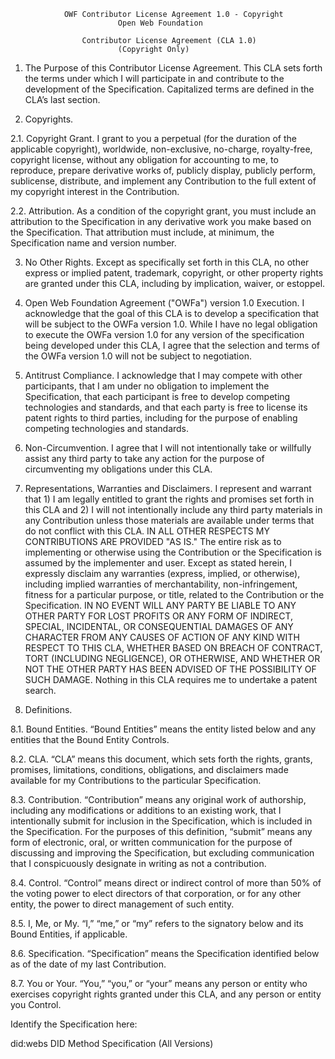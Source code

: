                 OWF Contributor License Agreement 1.0 - Copyright
                            Open Web Foundation
 
                    Contributor License Agreement (CLA 1.0)
                            (Copyright Only)
 
 
1.  The Purpose of this Contributor License Agreement.  This CLA sets forth the terms under which I will participate in and contribute to the development of the Specification. Capitalized terms are defined in the CLA’s last section.
 
2.  Copyrights.
 
2.1.  Copyright Grant.   I grant to you a perpetual (for the duration of the applicable copyright), worldwide, non-exclusive, no-charge, royalty-free, copyright license, without any obligation for accounting to me, to reproduce, prepare derivative works of, publicly display, publicly perform, sublicense, distribute, and implement any Contribution to the full extent of my copyright interest in the Contribution.
 
2.2.  Attribution.  As a condition of the copyright grant, you must include an attribution to the Specification in any derivative work you make based on the Specification.  That attribution must include, at minimum, the Specification name and version number. 
 
3.  No Other Rights. Except as specifically set forth in this CLA, no other express or implied patent, trademark, copyright, or other property rights are granted under this CLA, including by implication, waiver, or estoppel.
 
4.  Open Web Foundation Agreement ("OWFa") version 1.0 Execution.  I acknowledge that the goal of this CLA is to develop a specification that will be subject to the OWFa version 1.0.  While I have no legal obligation to execute the OWFa version 1.0 for any version of the specification being developed under this CLA, I agree that the selection and terms of the OWFa version 1.0 will not be subject to negotiation.
 
5.  Antitrust Compliance.  I acknowledge that I may compete with other participants, that I am under no obligation to implement the Specification, that each participant is free to develop competing technologies and standards, and that each party is free to license its patent rights to third parties, including for the purpose of enabling competing technologies and standards.
 
6.  Non-Circumvention.  I agree that I will not intentionally take or willfully assist any third party to take any action for the purpose of circumventing my obligations under this CLA.
 
7.  Representations, Warranties and Disclaimers.  I represent and warrant that 1) I am legally entitled to grant the rights and promises set forth in this CLA and 2) I will not intentionally include any third party materials in any Contribution unless those materials are available under terms that do not conflict with this CLA. IN ALL OTHER RESPECTS MY CONTRIBUTIONS ARE PROVIDED "AS IS."  The entire risk as to implementing or otherwise using the Contribution or the Specification is assumed by the implementer and user. Except as stated herein, I expressly disclaim any warranties (express, implied, or otherwise), including implied warranties of merchantability, non-infringement, fitness for a particular purpose, or title, related to the Contribution or the Specification. IN NO EVENT WILL ANY PARTY BE LIABLE TO ANY OTHER PARTY FOR LOST PROFITS OR ANY FORM OF INDIRECT, SPECIAL, INCIDENTAL, OR CONSEQUENTIAL DAMAGES OF ANY CHARACTER FROM ANY CAUSES OF ACTION OF ANY KIND WITH RESPECT TO THIS CLA, WHETHER BASED ON BREACH OF CONTRACT, TORT (INCLUDING NEGLIGENCE), OR OTHERWISE, AND WHETHER OR NOT THE OTHER PARTY HAS BEEN ADVISED OF THE POSSIBILITY OF SUCH DAMAGE. Nothing in this CLA requires me to undertake a patent search.
 
8.  Definitions.
 
8.1.  Bound Entities.  “Bound Entities” means the entity listed below and any entities that the Bound Entity Controls.
 
8.2.  CLA.  “CLA” means this document, which sets forth the rights, grants, promises, limitations, conditions, obligations, and disclaimers made available for my Contributions to the particular Specification.
 
8.3.  Contribution.   “Contribution” means any original work of authorship, including any modifications or additions to an existing work, that I intentionally submit for inclusion in the Specification, which is included in the Specification.  For the purposes of this definition, “submit” means any form of electronic, oral, or written communication for the purpose of discussing and improving the Specification, but excluding communication that I conspicuously designate in writing as not a contribution.
 
8.4.  Control.  “Control” means direct or indirect control of more than 50% of the voting power to elect directors of that corporation, or for any other entity, the power to direct management of such entity.
 
8.5.  I, Me, or My.   “I,” “me,” or “my” refers to the signatory below and its Bound Entities, if applicable.
 
8.6.  Specification.  “Specification” means the Specification identified below as of the date of my last Contribution.
 
8.7.  You or Your.  “You,” “you,” or “your” means any person or entity who exercises copyright rights granted under this CLA, and any person or entity you Control.
 
Identify the Specification here:

did:webs DID Method Specification (All Versions)